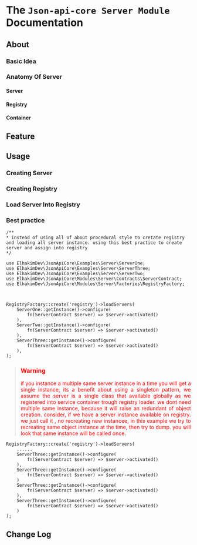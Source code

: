# <h1>The ```Json-api-core Server Module``` Documentation</h1>
## About
### Basic Idea
### Anatomy Of Server
#### Server
#### Registry 
#### Container 
## Feature
## Usage
### Creating Server
### Creating Registry
### Load Server Into Registry
### Best practice
```
/**
* instead of using all of about procedural style to cretate registry and loading all server instance. using this best practice to create server and assign into registry
*/

use ElhakimDev\JsonApiCore\Examples\Server\ServerOne;
use ElhakimDev\JsonApiCore\Examples\Server\ServerThree;
use ElhakimDev\JsonApiCore\Examples\Server\ServerTwo;
use ElhakimDev\JsonApiCore\Modules\Server\Contracts\ServerContract;
use ElhakimDev\JsonApiCore\Modules\Server\Factories\RegistryFactory;



RegistryFactory::create('registry')->loadServers(
    ServerOne::getInstance()->configure(
        fn(ServerContract $server) => $server->activated()
    ),
    ServerTwo::getInstance()->configure(
        fn(ServerContract $server) => $server->activated()
    ),
    ServerThree::getInstance()->configure(
        fn(ServerContract $server) => $server->activated()
    ),
);
```
> <h3 style="color: red; font-weight: bold;">Warning</h3 >
> <div style="text-align: justify; color: red;"> if you instance a multiple same server instance in a time you will get a single instance, its a benefit about using a singleton pattern, we assume the server is a single class that available globally as we registered into service container trough registry loader. we dont need multiple same instance, because it will raise an redundant of object creation. consider, if we have a server instance available on registry. we just call it , no recreating new instancee, in this example we try to recreating same object instance at the time, then try to dump. you will look that same instance will be called once.</div>
```
RegistryFactory::create('registry')->loadServers(
    ......
    ServerThree::getInstance()->configure(
        fn(ServerContract $server) => $server->activated()
    ),
    ServerThree::getInstance()->configure(
        fn(ServerContract $server) => $server->activated()
    )
    ServerThree::getInstance()->configure(
        fn(ServerContract $server) => $server->activated()
    ),
    ServerThree::getInstance()->configure(
        fn(ServerContract $server) => $server->activated()
    )
);
```
## Change Log
